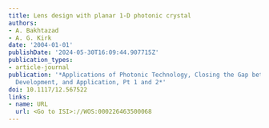```yaml
---
title: Lens design with planar 1-D photonic crystal
authors:
- A. Bakhtazad
- A. G. Kirk
date: '2004-01-01'
publishDate: '2024-05-30T16:09:44.907715Z'
publication_types:
- article-journal
publication: '*Applications of Photonic Technology, Closing the Gap between Theory,
  Development, and Application, Pt 1 and 2*'
doi: 10.1117/12.567522
links:
- name: URL
  url: <Go to ISI>://WOS:000226463500068
---
```

